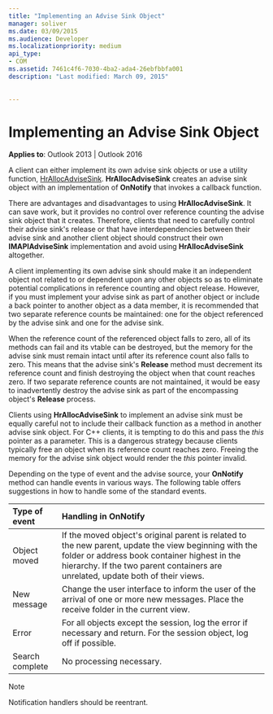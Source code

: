 ```yaml
---
title: "Implementing an Advise Sink Object"
manager: soliver
ms.date: 03/09/2015
ms.audience: Developer
ms.localizationpriority: medium
api_type:
- COM
ms.assetid: 7461c4f6-7030-4ba2-ada4-26ebfbbfa001
description: "Last modified: March 09, 2015"
 
 
---
```


# Implementing an Advise Sink Object

  
  
**Applies to**: Outlook 2013 | Outlook 2016 
  
A client can either implement its own advise sink objects or use a utility function, [HrAllocAdviseSink](hrallocadvisesink.md). **HrAllocAdviseSink** creates an advise sink object with an implementation of **OnNotify** that invokes a callback function. 
  
There are advantages and disadvantages to using **HrAllocAdviseSink**. It can save work, but it provides no control over reference counting the advise sink object that it creates. Therefore, clients that need to carefully control their advise sink's release or that have interdependencies between their advise sink and another client object should construct their own **IMAPIAdviseSink** implementation and avoid using **HrAllocAdviseSink** altogether. 
  
A client implementing its own advise sink should make it an independent object not related to or dependent upon any other objects so as to eliminate potential complications in reference counting and object release. However, if you must implement your advise sink as part of another object or include a back pointer to another object as a data member, it is recommended that two separate reference counts be maintained: one for the object referenced by the advise sink and one for the advise sink. 
  
When the reference count of the referenced object falls to zero, all of its methods can fail and its vtable can be destroyed, but the memory for the advise sink must remain intact until after its reference count also falls to zero. This means that the advise sink's **Release** method must decrement its reference count and finish destroying the object when that count reaches zero. If two separate reference counts are not maintained, it would be easy to inadvertently destroy the advise sink as part of the encompassing object's **Release** process. 
  
Clients using **HrAllocAdviseSink** to implement an advise sink must be equally careful not to include their callback function as a method in another advise sink object. For C++ clients, it is tempting to do this and pass the  _this_ pointer as a parameter. This is a dangerous strategy because clients typically free an object when its reference count reaches zero. Freeing the memory for the advise sink object would render the  _this_ pointer invalid. 
  
Depending on the type of event and the advise source, your **OnNotify** method can handle events in various ways. The following table offers suggestions in how to handle some of the standard events. 
  
|**Type of event**|**Handling in OnNotify**|
|:-----|:-----|
|Object moved  <br/> |If the moved object's original parent is related to the new parent, update the view beginning with the folder or address book container highest in the hierarchy. If the two parent containers are unrelated, update both of their views. |
|New message  <br/> |Change the user interface to inform the user of the arrival of one or more new messages. Place the receive folder in the current view. |
|Error  <br/> |For all objects except the session, log the error if necessary and return. For the session object, log off if possible. |
|Search complete  <br/> |No processing necessary. |
   
> [!NOTE]
> Notification handlers should be reentrant. 
  

